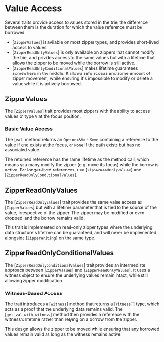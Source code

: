 # Value Access
Several traits provide access to values stored in the trie; the difference between them is the duration for which the value reference must be borrowed.

- [`ZipperValues`] is avilable on most zipper types, and provides short-lived access to values.
- [`ZipperReadOnlyValues`] is only available on zippers that cannot modify the trie, and privides access to the same values but with a lifetime that allows the zipper to be moved while the borrow is still active.
- [`ZipperReadOnlyConditionalValues`] makes lifetime guarantees somewhere in the middle. It allows safe access and some amount of zipper movement, while ensuring it's impossible to modify or delete a value while it is actively borrowed.

## ZipperValues
The [`ZipperValues`] trait provides most zippers with the ability to access values of type `V` at the focus position.

### Basic Value Access
The [`val`] method returns an `Option<&V>` - `Some` containing a reference to the value if one exists at the focus, or `None` if the path exists but has no associated value.

The returned reference has the same lifetime as the method call, which means you many modify the zipper (e.g. move its focus) while the borrow is active. For longer-lived references, use [`ZipperReadOnlyValues`] and [`ZipperReadOnlyConditionalValues`].

## ZipperReadOnlyValues
The [`ZipperReadOnlyValues`] trait provides the same value access as [`ZipperValues`] but with a lifetime parameter that is tied to the source of the value, irrespective of the zipper.  The zipper may be modified or even dropped, and the borrow remains valid.

This trait is implemented on read-only zipper types where the underlying data structure's lifetime can be guaranteed, and will never be implemented alongside [`ZipperWriting`] on the same type.

## ZipperReadOnlyConditionalValues
The [`ZipperReadOnlyConditionalValues`] trait provides an intermediate approach between [`ZipperValues`] and [`ZipperReadOnlyValues`]. It uses a witness object to ensure the underlying values remain intact, while still allowing zipper modification.

### Witness-Based Access
The trait introduces a [`witness`] method that returns a [`WitnessT`] type, which acts as a proof that the underlying data remains valid. The [`get_val_with_witness`] method then provides a reference with the witness's lifetime rather than relying on a borrow from the zipper.

This design allows the zipper to be moved while ensuring that any borrowed values remain valid as long as the witness remains active.
